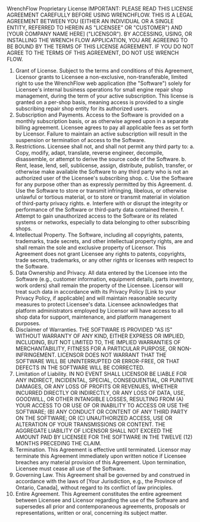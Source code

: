 WrenchFlow Proprietary License
IMPORTANT: PLEASE READ THIS LICENSE AGREEMENT CAREFULLY BEFORE USING WRENCHFLOW. THIS IS A LEGAL AGREEMENT BETWEEN YOU (EITHER AN INDIVIDUAL OR A SINGLE ENTITY, REFERRED TO HEREIN AS "LICENSEE" OR "CUSTOMER") AND [YOUR COMPANY NAME HERE] ("LICENSOR"). BY ACCESSING, USING, OR INSTALLING THE WRENCH FLOW APPLICATION, YOU ARE AGREEING TO BE BOUND BY THE TERMS OF THIS LICENSE AGREEMENT.
IF YOU DO NOT AGREE TO THE TERMS OF THIS AGREEMENT, DO NOT USE WRENCH FLOW.
1. Grant of License.
Subject to the terms and conditions of this Agreement, Licensor grants to Licensee a non-exclusive, non-transferable, limited right to use the WrenchFlow web application (the "Software") solely for Licensee's internal business operations for small engine repair shop management, during the term of your active subscription. This license is granted on a per-shop basis, meaning access is provided to a single subscribing repair shop entity for its authorized users.
2. Subscription and Payments.
Access to the Software is provided on a monthly subscription basis, or as otherwise agreed upon in a separate billing agreement. Licensee agrees to pay all applicable fees as set forth by Licensor. Failure to maintain an active subscription will result in the suspension or termination of access to the Software.
3. Restrictions.
Licensee shall not, and shall not permit any third party to:
a. Copy, modify, adapt, translate, reverse engineer, decompile, disassemble, or attempt to derive the source code of the Software.
b. Rent, lease, lend, sell, sublicense, assign, distribute, publish, transfer, or otherwise make available the Software to any third party who is not an authorized user of the Licensee's subscribing shop.
c. Use the Software for any purpose other than as expressly permitted by this Agreement.
d. Use the Software to store or transmit infringing, libelous, or otherwise unlawful or tortious material, or to store or transmit material in violation of third-party privacy rights.
e. Interfere with or disrupt the integrity or performance of the Software or third-party data contained therein.
f. Attempt to gain unauthorized access to the Software or its related systems or networks, especially to data belonging to other subscribing shops.
4. Intellectual Property.
The Software, including all copyrights, patents, trademarks, trade secrets, and other intellectual property rights, are and shall remain the sole and exclusive property of Licensor. This Agreement does not grant Licensee any rights to patents, copyrights, trade secrets, trademarks, or any other rights or licenses with respect to the Software.
5. Data Ownership and Privacy.
All data entered by the Licensee into the Software (e.g., customer information, equipment details, parts inventory, work orders) shall remain the property of the Licensee. Licensor will treat such data in accordance with its Privacy Policy [Link to your Privacy Policy, if applicable] and will maintain reasonable security measures to protect Licensee's data. Licensee acknowledges that platform administrators employed by Licensor will have access to all shop data for support, maintenance, and platform management purposes.
6. Disclaimer of Warranties.
THE SOFTWARE IS PROVIDED "AS IS" WITHOUT WARRANTY OF ANY KIND, EITHER EXPRESS OR IMPLIED, INCLUDING, BUT NOT LIMITED TO, THE IMPLIED WARRANTIES OF MERCHANTABILITY, FITNESS FOR A PARTICULAR PURPOSE, OR NON-INFRINGEMENT. LICENSOR DOES NOT WARRANT THAT THE SOFTWARE WILL BE UNINTERRUPTED OR ERROR-FREE, OR THAT DEFECTS IN THE SOFTWARE WILL BE CORRECTED.
7. Limitation of Liability.
IN NO EVENT SHALL LICENSOR BE LIABLE FOR ANY INDIRECT, INCIDENTAL, SPECIAL, CONSEQUENTIAL, OR PUNITIVE DAMAGES, OR ANY LOSS OF PROFITS OR REVENUES, WHETHER INCURRED DIRECTLY OR INDIRECTLY, OR ANY LOSS OF DATA, USE, GOODWILL, OR OTHER INTANGIBLE LOSSES, RESULTING FROM (A) YOUR ACCESS TO OR USE OF OR INABILITY TO ACCESS OR USE THE SOFTWARE; (B) ANY CONDUCT OR CONTENT OF ANY THIRD PARTY ON THE SOFTWARE; OR (C) UNAUTHORIZED ACCESS, USE OR ALTERATION OF YOUR TRANSMISSIONS OR CONTENT. THE AGGREGATE LIABILITY OF LICENSOR SHALL NOT EXCEED THE AMOUNT PAID BY LICENSEE FOR THE SOFTWARE IN THE TWELVE (12) MONTHS PRECEDING THE CLAIM.
8. Termination.
This Agreement is effective until terminated. Licensor may terminate this Agreement immediately upon written notice if Licensee breaches any material provision of this Agreement. Upon termination, Licensee must cease all use of the Software.
9. Governing Law.
This Agreement shall be governed by and construed in accordance with the laws of [Your Jurisdiction, e.g., the Province of Ontario, Canada], without regard to its conflict of law principles.
10. Entire Agreement.
This Agreement constitutes the entire agreement between Licensee and Licensor regarding the use of the Software and supersedes all prior and contemporaneous agreements, proposals or representations, written or oral, concerning its subject matter.
